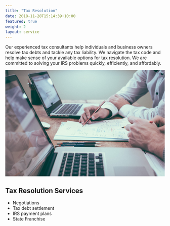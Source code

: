 ```yaml
---
title: "Tax Resolution"
date: 2018-11-28T15:14:39+10:00
featured: true
weight: 2
layout: service
---
```


Our experienced tax consultants help individuals and business owners resolve tax debts and tackle any tax liability. We navigate the tax code and help make sense of your available options for tax resolution. We are committed to solving your IRS problems quickly, efficiently, and affordably. 

![Accounting Services](/images/scott-graham-5fNmWej4tAA-unsplash.jpg)

## Tax Resolution Services

- Negotiations
- Tax debt settlement
- IRS payment plans
- State Franchise 

